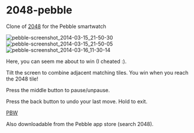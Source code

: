 2048-pebble
===========

Clone of [2048](https://github.com/gabrielecirulli/2048) for the Pebble smartwatch

![pebble-screenshot_2014-03-15_21-50-30](https://f.cloud.github.com/assets/667720/2429976/7d691394-acad-11e3-8cb4-3e72c517db17.png)
![pebble-screenshot_2014-03-15_21-50-05](https://f.cloud.github.com/assets/667720/2429977/87a7639c-acad-11e3-972c-7223b02f77d9.png)
![pebble-screenshot_2014-03-16_11-30-14](https://f.cloud.github.com/assets/667720/2431611/c657388e-ad38-11e3-8796-f154213c2300.png)


Here, you can seem me about to win (I cheated :).

Tilt the screen to combine adjacent matching tiles. You win when you reach the 2048 tile!

Press the middle button to pause/unpause.

Press the back button to undo your last move. Hold to exit.

[PBW](http://www.speedyshare.com/BX29x/download/2048-pebble.pbw)

Also downloadable from the Pebble app store (search 2048).
